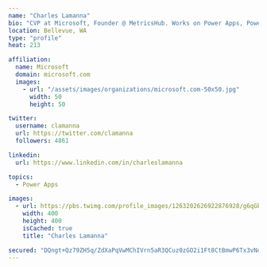 ```yaml
---
name: "Charles Lamanna"
bio: "CVP at Microsoft, Founder @ MetricsHub. Works on Power Apps, Power Automate, Power Virtual Agent, Common Data Service and Dynamics 365."
location: Bellevue, WA
type: "profile"
heat: 213

affiliation:
  name: Microsoft
  domain: microsoft.com
  images:
    - url: "/assets/images/organizations/microsoft.com-50x50.jpg"
      width: 50
      height: 50

twitter:
  username: clamanna
  url: https://twitter.com/clamanna
  followers: 4861

linkedin:
  url: https://www.linkedin.com/in/charleslamanna

topics:
  - Power Apps

images:
  - url: https://pbs.twimg.com/profile_images/1263202626922876928/g6qGbHZ-_400x400.jpg
    width: 400
    height: 400
    isCached: true
    title: "Charles Lamanna"

secured: "DQngt+Qz79ZH5q/ZdXaPqVwMChIVrn5aR3QCuz0zGO2i1Ft8CtBmwP6Tx3vNqzZAc/8F0GaPGEJTgR6Fa6tdFMbZDOUGjheS1EJb/QEQOvmPZljtUOZMeBxb8ngkprBiMRO+EakhdYkc5R9chAfnSWWVFS/RqoDVr8/F0daNTupWFmLF/DjoGBd+CyghMiUEli3bbq80lzmExuvr/3HVnGHiW5/UM0lvWq4cR+x92AnBaT7r2VMPslPpmlq7nXQRma6dwsF6uB+L0b9AHDf4KygI3eIfDzrf614QirtwBranzopDkBJjYGmWKvpg4WOE7P36mlYalyqxylyc/v3jXg3WjYUq3gIsk1zpLgC3R785CYupp0iI+9EexDxgyy6dnn+rbXOVOxZPrttbwzpJ2bnXFcVCwVQ32nDbGjFFw0E=;2AGg1e4gEogP5XJj27d70w=="
---
```


